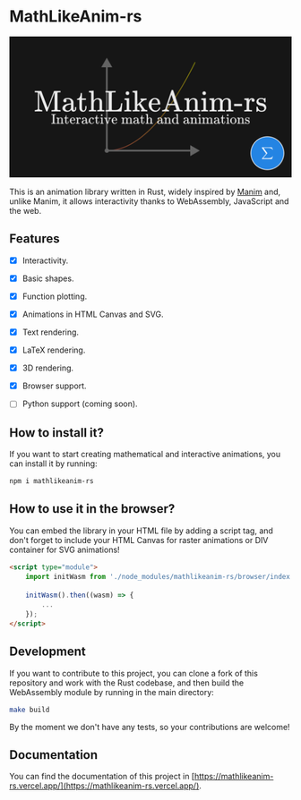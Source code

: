 # MathLikeAnim-rs

![MathLikeAnim-rs](https://github.com/MathItYT/mathlikeanim-rs/blob/master/banner.png "MathLikeAnim-rs")

This is an animation library written in Rust, widely inspired by [Manim](https://manim.community/) and, unlike Manim, it allows interactivity thanks to WebAssembly, JavaScript and the web.


## Features
- [x] Interactivity.
- [x] Basic shapes.
- [x] Function plotting.
- [x] Animations in HTML Canvas and SVG.
- [x] Text rendering.
- [x] LaTeX rendering.
- [x] 3D rendering.
- [x] Browser support.
- [ ] Python support (coming soon).


## How to install it?
If you want to start creating mathematical and interactive animations, you can install it by running:

```bash
npm i mathlikeanim-rs
```


## How to use it in the browser?
You can embed the library in your HTML file by adding a script tag, and don't forget to include your HTML Canvas for raster animations or DIV container for SVG animations!

```html
<script type="module">
    import initWasm from './node_modules/mathlikeanim-rs/browser/index.js';

    initWasm().then((wasm) => {
        ...
    });
</script>
```


## Development
If you want to contribute to this project, you can clone a fork of this repository and work with the Rust codebase, and then build the WebAssembly module by running in the main directory:

```bash
make build
```

By the moment we don't have any tests, so your contributions are welcome!


## Documentation
You can find the documentation of this project in [https://mathlikeanim-rs.vercel.app/](https://mathlikeanim-rs.vercel.app/).